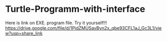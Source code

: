 # Turtle-Programm-with-interface
Here is link on EXE. program file.
Try it yourself!!!
https://drive.google.com/file/d/1PidZMUSavByn2x_qbe93CFL1aJ_Gc3L1/view?usp=share_link
